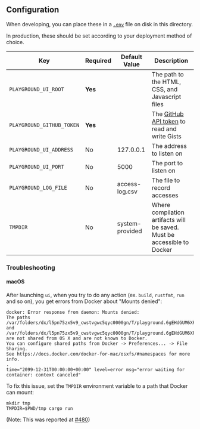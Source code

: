 ## Configuration

When developing, you can place these in a [`.env`][dotenv] file on
disk in this directory.

In production, these should be set according to your deployment method
of choice.

| Key                       | Required | Default Value   | Description                                                             |
| --------------------------|----------|-----------------|-------------------------------------------------------------------------|
| `PLAYGROUND_UI_ROOT`      | **Yes**  |                 | The path to the HTML, CSS, and Javascript files                         |
| `PLAYGROUND_GITHUB_TOKEN` | **Yes**  |                 | The [GitHub API token][gist] to read and write Gists                    |
| `PLAYGROUND_UI_ADDRESS`   | No       |       127.0.0.1 | The address to listen on                                                |
| `PLAYGROUND_UI_PORT`      | No       |            5000 | The port to listen on                                                   |
| `PLAYGROUND_LOG_FILE`     | No       |  access-log.csv | The file to record accesses                                             |
| `TMPDIR`                  | No       | system-provided | Where compilation artifacts will be saved. Must be accessible to Docker |

[dotenv]: https://crates.io/crates/dotenv
[gist]: https://developer.github.com/v3/gists/#authentication

### Troubleshooting

#### macOS

After launching `ui`, when you try to do any action (ex. `build`, `rustfmt`, `run` and so on), you get errors from Docker about "Mounts denied":

```
docker: Error response from daemon: Mounts denied:
The paths /var/folders/dx/l5pn75zx5v9_cwstvgwc5qyc0000gn/T/playground.6gEHdGUM6XPU/output and /var/folders/dx/l5pn75zx5v9_cwstvgwc5qyc0000gn/T/playground.6gEHdGUM6XPU/input.rs
are not shared from OS X and are not known to Docker.
You can configure shared paths from Docker -> Preferences... -> File Sharing.
See https://docs.docker.com/docker-for-mac/osxfs/#namespaces for more info.
.
time="2099-12-31T00:00:00+00:00" level=error msg="error waiting for container: context canceled"
```

To fix this issue, set the `TMPDIR` environment variable to a path that Docker can mount:

```
mkdir tmp
TMPDIR=$PWD/tmp cargo run
```

(Note: This was reported at [#480](https://github.com/integer32llc/rust-playground/issues/480))
